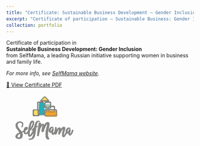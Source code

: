 ```yaml
---
title: "Certificate: Sustainable Business Development – Gender Inclusion"
excerpt: "Certificate of participation – Sustainable Business: Gender Inclusion (SelfMama)<br/><img src='/images/selfmama-certificate.png'>"
collection: portfolio
---
```


Certificate of participation in  
**Sustainable Business Development: Gender Inclusion**  
from SelfMama, a leading Russian initiative supporting women in business and family life.

*For more info, see [SelfMama website](https://selfmama.ru/).*

[📄 View Certificate PDF](/files/Self_mama_project.pdf)

<img src='/images/selfmama.png' alt='SelfMama Logo' style='float: left; margin: 0 1rem 1rem 0; width: 200px;'>
